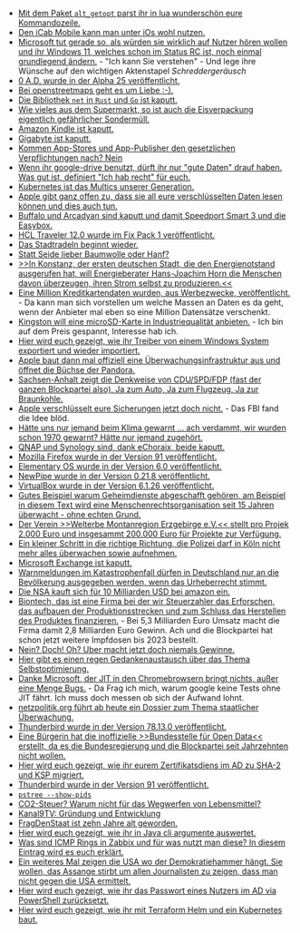 * [Mit dem Paket `alt_getopt` parst ihr in lua wunderschön eure Kommandozeile.](https://opensource.com/article/21/8/parsing-commands-lua)
* [Den iCab Mobile kann man unter iOs wohl nutzen.](https://www.kuketz-blog.de/icab-mobile-datensendeverhalten-ios-app-browser-check-teil18/)
* [Microsoft tut gerade so, als würden sie wirklich auf Nutzer hören wollen und ihr Windows 11, welches schon im Status RC ist, noch einmal grundlegend ändern.](https://www.bleepingcomputer.com/news/microsoft/windows-11-is-coming-soon-but-users-want-these-features-back/) - "Ich kann Sie verstehen" - Und lege ihre Wünsche auf den wichtigen Aktenstapel *Schreddergeräusch*
* [0 A.D. wurde in der Alpha 25 veröffentlicht.](https://www.phoronix.com/scan.php?page=news_item&px=0-AD-Alpha-25)
* [Bei openstreetmaps geht es um Liebe :-).](https://opensource.com/article/21/8/openstreetmap)
* [Die Bibliothek `net` in `Rust` und `Go` ist kaputt.](https://www.bleepingcomputer.com/news/security/go-rust-net-library-affected-by-critical-ip-address-validation-vulnerability/)
* [Wie vieles aus dem Supermarkt, so ist auch die Eisverpackung eigentlich gefährlicher Sondermüll.](https://www.sonnenseite.com/de/tipps/eisverpackungen-nicht-weiterverwenden/)
* [Amazon Kindle ist kaputt.](https://www.borncity.com/blog/2021/08/06/amazon-kindle-sicherheitslcke-ermglichte-amazon-kontenbernahme/)
* [Gigabyte ist kaputt.](https://www.bleepingcomputer.com/news/security/computer-hardware-giant-gigabyte-hit-by-ransomexx-ransomware/)
* [Kommen App-Stores und App-Publisher den gesetzlichen Verpflichtungen nach? Nein](https://www.kuketz-blog.de/bundeskartellamt-sektoruntersuchung-mobile-apps/)
* [Wenn ihr google-drive benutzt, dürft ihr nur "gute Daten" drauf haben. Was gut ist, definiert "Ich hab recht" für euch.](http://n-gate.com/hackernews/2021/07/21/0/)
* [Kubernetes ist das Multics unserer Generation.](http://n-gate.com/hackernews/2021/07/21/0/)
* [Apple gibt ganz offen zu, dass sie all eure verschlüsselten Daten lesen können und dies auch tun.](https://blog.fefe.de/?ts=9fee3280)
* [Buffalo und Arcadyan sind kaputt und damit Speedport Smart 3 und die Easybox.](https://blog.fefe.de/?ts=9ff3e839)
* [HCL Traveler 12.0 wurde im Fix Pack 1 veröffentlicht.](https://n-komm.de/hcl-traveler-12-0-fix-pack-1-erschienen/)
* [Das Stadtradeln beginnt wieder.](https://www.stadtradeln.de/freiberg-sachsen)
* [Statt Seide lieber Baumwolle oder Hanf?](https://www.careelite.de/ist-seide-vegan-nachhaltig/)
* [>>In Konstanz, der ersten deutschen Stadt, die den Energienotstand ausgerufen hat, will Energieberater Hans-Joachim Horn die Menschen davon überzeugen, ihren Strom selbst zu produzieren.<<](https://www.sonnenseite.com/de/tipps/welchen-preis-zahlen-wir-fuer-die-energiewende/)
* [Eine Million Kreditkartendaten wurden, aus Werbezwecke, veröffentlicht.](https://www.bleepingcomputer.com/news/security/one-million-stolen-credit-cards-leaked-to-promote-carding-market/) - Da kann man sich vorstellen um welche Massen an Daten es da geht, wenn der Anbieter mal eben so eine Million Datensätze verschenkt.
* [Kingston will eine microSD-Karte in Industriequalität anbieten.](https://www.borncity.com/blog/2021/08/10/industrial-microsd-von-kingston/) - Ich bin auf dem Preis gespannt, Interesse hab ich.
* [Hier wird euch gezeigt, wie ihr Treiber von einem Windows System exportiert und wieder importiert.](https://www.borncity.com/blog/2021/08/10/treiber-unter-windows-in-ordner-exportieren-und-wieder-importieren/)
* [Apple baut dann mal offiziell eine Überwachungsinfrastruktur aus und öffnet die Büchse der Pandora.](https://netzpolitik.org/2021/privatsphaere-apple-faellt-um/)
* [Sachsen-Anhalt zeigt die Denkweise von CDU/SPD/FDP (fast der ganzen Blockpartei also), Ja zum Auto, Ja zum Flugzeug, Ja zur Braunkohle.](https://blog.fefe.de/?ts=9feca221)
* [Apple verschlüsselt eure Sicherungen jetzt doch nicht.](https://blog.fefe.de/?ts=9fec9038) - Das FBI fand die Idee blöd.
* [Hätte uns nur jemand beim Klima gewarnt ... ach verdammt, wir wurden schon 1970 gewarnt? Hätte nur jemand zugehört.](https://www.sonnenseite.com/de/umwelt/klima-auf-der-kippe/)
* [QNAP und Synology sind, dank eChoraix, beide kaputt.](https://www.bleepingcomputer.com/news/security/ech0raix-ransomware-now-targets-both-qnap-and-synology-nas-devices/)
* [Mozilla Firefox wurde in der Version 91 veröffentlicht.](https://www.mozilla.org/en-US/firefox/91.0/releasenotes/)
* [Elementary OS wurde in der Version 6.0 veröffentlicht.](https://www.phoronix.com/scan.php?page=news_item&px=Elementary-OS-6.0)
* [NewPipe wurde in der Version 0.21.8 veröffentlicht.](https://newpipe.net/blog/pinned/release/newpipe-0.21.8-released/)
* [VirtualBox wurde in der Version 6.1.26 veröffentlicht.](https://www.borncity.com/blog/2021/08/11/virtualbox-6-1-16-freigegeben-2/)
* [Gutes Beispiel warum Geheimdienste abgeschafft gehören, am Beispiel in diesem Text wird eine Menschenrechtsorganisation seit 15 Jahren überwacht - ohne echten Grund.](https://netzpolitik.org/2021/schweiz-geheimdienst-ueberwacht-menschenrechtsorganisation-seit-15-jahren/)
* [Der Verein >>Welterbe Montanregion Erzgebirge e.V.<< stellt pro Projek 2.000 Euro und insgesammt 200.000 Euro für Projekte zur Verfügung.](https://knappenverein.de/breite-unterstuetzung-fuer-welterbe-aktive-welterbe-montanregion-erzgebirge-e-v-unterstuetzt-projekte-in-der-region-2/)
* [Ein kleiner Schritt in die richtige Richtung, die Polizei darf in Köln nicht mehr alles überwachen sowie aufnehmen.](https://netzpolitik.org/2021/gerichtsbeschluss-koelner-polizei-darf-bei-videoueberwachung-nicht-machen-was-sie-will/)
* [Microsoft Exchange ist kaputt.](https://www.borncity.com/blog/2021/08/10/exchange-server-neues-zu-den-proxyshell-schwachstellen/)
* [Warnmeldungen im Katastrophenfall dürfen in Deutschland nur an die Bevölkerung ausgegeben werden, wenn das Urheberrecht stimmt.](https://blog.fefe.de/?ts=9fea9447)
* [Die NSA kauft sich für 10 Milliarden USD bei amazon ein.](https://blog.fefe.de/?ts=9fea9358)
* [Biontech, das ist eine Firma bei der wir Steuerzahler das Erforschen, das aufbauen der Produktionsstrecken und zum Schluss das Herstellen des Produktes finanzieren.](https://blog.fefe.de/?ts=9fed132c) - Bei 5,3 Milliarden Euro Umsatz macht die Firma damit 2,8 Milliarden Euro Gewinn. Ach und die Blockpartei hat schon jetzt weitere Impfdosen bis 2023 bestellt.
* [Nein? Doch! Oh? Uber macht jetzt doch niemals Gewinne.](https://blog.fefe.de/?ts=9fed7361)
* [Hier gibt es einen regen Gedankenaustausch über das Thema Selbstoptimierung.](https://www.henning-uhle.eu/allgemein/selbstoptimierung-fuer-die-tonne-bitte)
* [Danke Microsoft, der JIT in den Chromebrowsern bringt nichts, außer eine Menge Bugs.](https://blog.fefe.de/?ts=9febc2aa) - Da Frag ich mich, warum google keine Tests ohne JIT fährt. Ich muss doch messen ob sich der Aufwand lohnt.
* [netzpolitik.org führt ab heute ein Dossier zum Thema staatlicher Überwachung.](https://netzpolitik.org/2021/neues-dossier-zu-ueberwachung-auf-dem-laufenden-bleiben/)
* [Thunderbird wurde in der Version 78.13.0 veröffentlicht.](https://www.borncity.com/blog/2021/08/11/thunderbird-78-13-0/)
* [Eine Bürgerin hat die inoffizielle >>Bundesstelle für Open Data<< erstellt, da es die Bundesregierung und die Blockpartei seit Jahrzehnten nicht wollen.](https://netzpolitik.org/2021/open-data-aktivistinnen-handeln-der-staat-schaut-zu/)
* [Hier wird euch gezeigt, wie ihr eurem Zertifikatsdiens im AD zu SHA-2 und KSP migriert.](https://www.windowspro.de/brandon-lee/active-directory-zertifikatsdienste-zu-sha-2-ksp-migrieren)
* [Thunderbird wurde in der Version 91 veröffentlicht.](https://www.phoronix.com/scan.php?page=news_item&px=Thunderbird-91-Released)
* [`pstree --show-pids`](https://opensource.com/article/21/8/linux-procps-ng)
* [CO2-Steuer? Warum nicht für das Wegwerfen von Lebensmittel?](https://www.sonnenseite.com/de/umwelt/lebensmittelabfaelle-verursachen-33-milliarden-tonnen-co2/)
* [Kanal9TV: Gründung und Entwicklung](https://www.youtube.com/watch?v=g2MZGOAvVQY)
* [FragDenStaat ist zehn Jahre alt geworden.](https://netzpolitik.org/2021/glaeserne-gesetze-gutachten-und-glueckwuensche-happy-birthday-fragdenstaat/)
* [Hier wird euch gezeigt, wie ihr in Java cli argumente auswertet.](https://opensource.com/article/21/8/java-commons-cli)
* [Was sind ICMP Rings in Zabbix und für was nutzt man diese? In diesem Eintrag wird es euch erklärt.](https://blog.zabbix.com/icmp-rings-for-better-dependencies/15157/)
* [Ein weiteres Mal zeigen die USA wo der Demokratiehammer hängt. Sie wollen, das Assange stirbt um allen Journalisten zu zeigen, dass man nicht gegen die USA ermittelt.](https://netzpolitik.org/2021/wikileaks-usa-greifen-gesundheitsgutachten-von-assange-an/)
* [Hier wird euch gezeigt, wie ihr das Passwort eines Nutzers im AD via PowerShell zurücksetzt.](https://4sysops.com/archives/how-to-reset-an-active-directory-password-with-powershell/)
* [Hier wird euch gezeigt, wie ihr mit Terraform Helm und ein Kubernetes baut.](https://opensource.com/article/21/8/terraform-deploy-helm)
